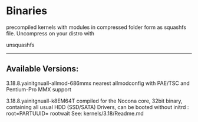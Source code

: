 #			Binaries			

precompiled kernels with modules in compressed folder form
as squashfs file.
Uncompress on your distro with 

unsquashfs 

--------------------
Available Versions:
--------------------

3.18.8.yainitgnuall-allmod-686mmx
  nearest allmodconfig with PAE/TSC and Pentium-Pro MMX support
   
3.18.8.yainitgnuall-k8EM64T
  compiled for the Nocona core, 32bit binary, 
  containing all usual HDD (SSD/SATA) Drivers,
  can be booted without initrd :  root=PARTUUID=    rootwait
  See: kernels/3.18/Readme.md


